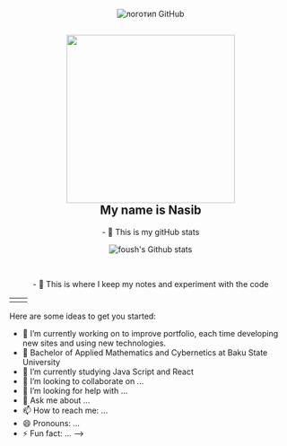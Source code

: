 <p align='center'>
  <img  src="https://media.giphy.com/media/du3J3cXyzhj75IOgvA/giphy.gif" alt="логотип GitHub">
</p>

<h2 align="center"><img width="300px" src="https://media.giphy.com/media/vmfAVNcudRYli/giphy.gif"> <br>My name is Nasib</h2>

<p align="center">
- 🔭 This is my gitHub stats
</p>
<p align="center">
  <img src="https://github-readme-stats.vercel.app/api?username=mr-crodo&show_icons=true&border=true" alt="foush's Github stats">
</p><br>

<p align="center">
- 🔭 This is where I keep my notes and experiment with the code
</p>
<!--
**mr-crodo/mr-crodo** is a ✨ _special_ ✨ repository because its `README.md` (this file) appears on your GitHub profile.
-->

<table><tr><td valign="top" width="50%">



</td></tr></table>

Here are some ideas to get you started:

- 🔭 I’m currently working on to improve portfolio, each time developing new sites and using new technologies.
- 🌱 Bachelor of Applied Mathematics and Cybernetics at Baku State University
- 🌱 I’m currently studying Java Script and React
- 👯 I’m looking to collaborate on ...
- 🤔 I’m looking for help with ...
- 💬 Ask me about ...
- 📫 How to reach me: ...
- 😄 Pronouns: ...
- ⚡ Fun fact: ...
-->

